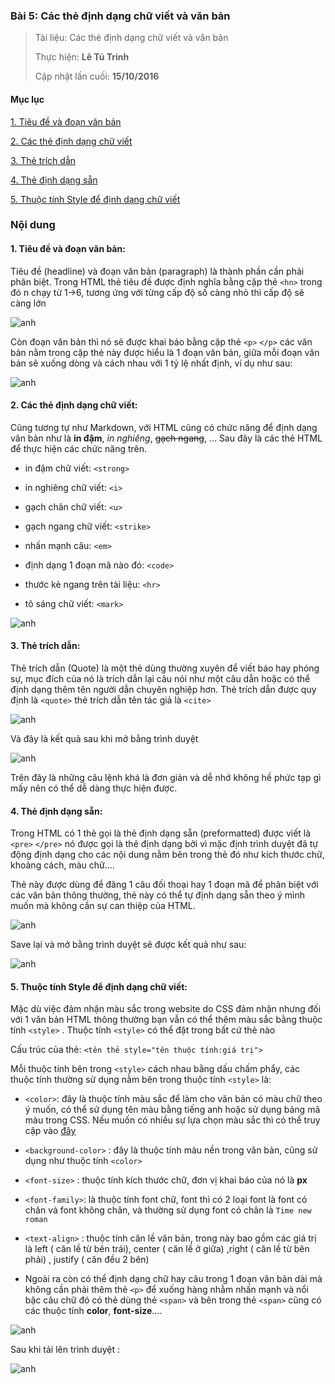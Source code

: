 ### Bài 5: Các thẻ định dạng chữ viết và văn bản

> Tài liệu: Các thẻ định dạng chữ viết và văn bản
> 
> Thực hiện: **Lê Tú Trinh**
> 
> Cập nhật lần cuối: **15/10/2016**

#### Mục lục

[1. Tiêu đề và đoạn văn bản](#01)

[2. Các thẻ định dạng chữ viết](#02)

[3. Thẻ trích dẫn](#03)

[4. Thẻ định dạng sẵn](#04)

[5. Thuộc tính Style để định dạng chữ viết](#05)

### Nội dung

<a name="01"></a>
#### 1. Tiêu đề và đoạn văn bản:

Tiêu đề (headline) và đoạn văn bản (paragraph) là thành phần cần phải phân biệt. Trong HTML thẻ tiêu đề được định nghĩa bằng cặp thẻ `<hn>` trong đó n chạy từ 1->6, tương ứng với từng cấp độ số càng nhỏ thì cấp độ sẽ càng lớn

![anh](http://imageshack.com/a/img922/3073/Si1FcQ.png)

Còn đoạn văn bản thì nó sẽ được khai báo bằng cặp thẻ `<p>` `</p>` các văn bản nằm trong cặp thẻ này được hiểu là 1 đoạn văn bản, giữa mỗi đoạn văn bản sẽ xuống dòng và cách nhau với 1 tỷ lệ nhất định, ví dụ như sau:

![anh](http://imageshack.com/a/img922/2675/dcgHrh.png)

<a name="02"></a>
#### 2. Các thẻ định dạng chữ viết:

Cũng tương tự như Markdown, với HTML cũng có chức năng để định dạng văn bản như là **in đậm**, *in nghiêng*, ~~gạch ngang~~, ... Sau đây là các thẻ HTML để thực hiện các chức năng trên.

- in đậm chữ viết: `<strong>`

- in nghiêng chữ viết: `<i>`

- gạch chân chữ viết: `<u>`

- gạch ngang chữ viết: `<strike>`

- nhấn mạnh câu: `<em>`

- định dạng 1 đoạn mã nào đó: `<code>`

- thước kẻ ngang trên tài liệu: `<hr>`

- tô sáng chữ viết: `<mark>`

![anh](http://imageshack.com/a/img922/7306/UZkBKF.png)

<a name="03"></a>
#### 3. Thẻ trích dẫn:

Thẻ trích dẫn (Quote) là một thẻ dùng thường xuyên để viết báo hay phóng sự, mục đích của nó là trích dẫn lại câu nói như một câu dẫn hoặc có thể định dạng thêm tên người dẫn chuyên nghiệp hơn. Thẻ trích dẫn được quy định là `<quote>` thẻ trích dẫn tên tác giả là `<cite>`

![anh](http://imageshack.com/a/img924/3927/XXX1oE.png)

Và đây là kết quả sau khi mở bằng trình duyệt

![anh](http://i.imgur.com/8CJSKah.png)

Trên đây là những câu lệnh khá là đơn giản và dễ nhớ không hề phức tạp gì mấy nên có thể dễ dàng thực hiện được.

<a name="04"></a>
#### 4. Thẻ định dạng sẵn:

Trong HTML có 1 thẻ gọi là thẻ định dạng sẵn (preformatted) được viết là `<pre>`  `</pre>`  nó được gọi là thẻ định dạng bởi vì mặc định trình duyệt đã tự động định dạng cho các nội dung nằm bên trong thẻ đó như kích thước chữ, khoảng cách, màu chữ....

Thẻ này được dùng để đăng 1 câu đối thoại hay 1 đoạn mã để phân biệt với các văn bản thông thường, thẻ này có thể tự định dạng sẵn theo ý mình muốn mà không cần sự can thiệp của HTML. 

![anh](http://imageshack.com/a/img922/167/usO4Cw.png)

Save lại và mở bằng trình duyệt sẽ được kết quả như sau:

![anh](http://imageshack.com/a/img923/5382/h4Dlj8.png)
 
<a name="05"></a>
#### 5. Thuộc tính Style để định dạng chữ viết:

Mặc dù việc đảm nhận màu sắc trong website do CSS đảm nhận nhưng đối với 1 văn bản HTML thông thường bạn vẫn có thể thêm màu sắc bằng thuộc tính `<style>` . Thuộc tính `<style>` có thể đặt trong bất cứ thẻ nào

Cấu trúc của thẻ:  `<tên thẻ style="tên thuộc tính:giá trị">`

Mỗi thuộc tính bên trong `<style>` cách nhau bằng dấu chấm phẩy, các thuộc tính thường sử dụng nằm bên trong thuộc tính `<style>` là:

- `<color>`: đây là thuộc tính màu sắc để làm cho văn bản có màu chữ theo ý muốn, có thể sử dụng tên màu bằng tiếng anh hoặc sử dụng bảng mã màu trong CSS. Nếu muốn có nhiều sự lựa chọn màu sắc thì có thể truy cập vào [đây](http://www.w3schools.com/colors/colors_picker.asp)

- `<background-color>` : đây là thuộc tính màu nền trong văn bản, cũng sử dụng như thuộc tính `<color>`

- `<font-size>` : thuộc tính kích thước chữ, đơn vị khai báo của nó là **px**

- `<font-family>`: là thuộc tính font chữ, font thì có 2 loại font là font có chân và font không chân, và thường sử dụng font có chân là `Time new roman`

- `<text-align>` : thuộc tính căn lề văn bản, trong này bao gồm các giá trị là left ( căn lề từ bên trái), center ( căn lề ở giữa) ,right ( căn lề từ bên phải) , justify ( căn đều 2 bên)

-  Ngoài ra còn có thể định dạng chữ hay câu trong 1 đoạn văn bản dài mà không cần phải thêm thẻ `<p>` để xuống hàng nhằm nhấn mạnh và nổi bậc câu chữ đó có thẻ dùng thẻ `<span>` và bên trong thẻ `<span>` cũng có các thuộc tính **color**, **font-size**....

![anh](http://imageshack.com/a/img924/1640/buVBnz.png)

Sau khi tải lên trình duyệt :

![anh](http://imageshack.com/a/img922/1556/GXMWQS.png)
